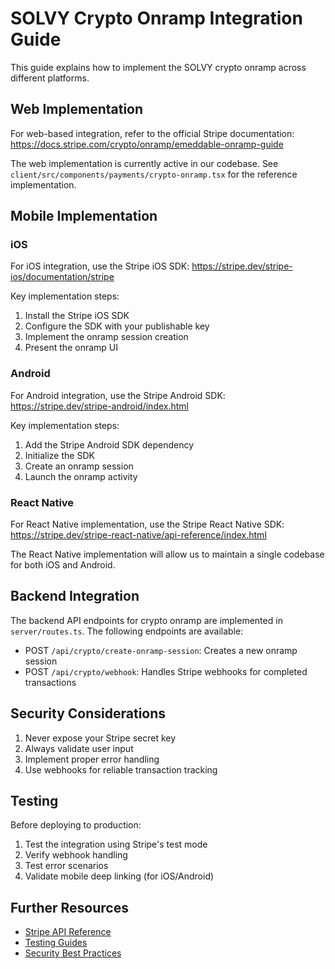 # SOLVY Crypto Onramp Integration Guide

This guide explains how to implement the SOLVY crypto onramp across different platforms.

## Web Implementation
For web-based integration, refer to the official Stripe documentation:
https://docs.stripe.com/crypto/onramp/emeddable-onramp-guide

The web implementation is currently active in our codebase. See `client/src/components/payments/crypto-onramp.tsx` for the reference implementation.

## Mobile Implementation

### iOS
For iOS integration, use the Stripe iOS SDK:
https://stripe.dev/stripe-ios/documentation/stripe

Key implementation steps:
1. Install the Stripe iOS SDK
2. Configure the SDK with your publishable key
3. Implement the onramp session creation
4. Present the onramp UI

### Android
For Android integration, use the Stripe Android SDK:
https://stripe.dev/stripe-android/index.html

Key implementation steps:
1. Add the Stripe Android SDK dependency
2. Initialize the SDK
3. Create an onramp session
4. Launch the onramp activity

### React Native
For React Native implementation, use the Stripe React Native SDK:
https://stripe.dev/stripe-react-native/api-reference/index.html

The React Native implementation will allow us to maintain a single codebase for both iOS and Android.

## Backend Integration
The backend API endpoints for crypto onramp are implemented in `server/routes.ts`. The following endpoints are available:

- POST `/api/crypto/create-onramp-session`: Creates a new onramp session
- POST `/api/crypto/webhook`: Handles Stripe webhooks for completed transactions

## Security Considerations
1. Never expose your Stripe secret key
2. Always validate user input
3. Implement proper error handling
4. Use webhooks for reliable transaction tracking

## Testing
Before deploying to production:
1. Test the integration using Stripe's test mode
2. Verify webhook handling
3. Test error scenarios
4. Validate mobile deep linking (for iOS/Android)

## Further Resources
- [Stripe API Reference](https://stripe.com/docs/api)
- [Testing Guides](https://stripe.com/docs/testing)
- [Security Best Practices](https://stripe.com/docs/security)

